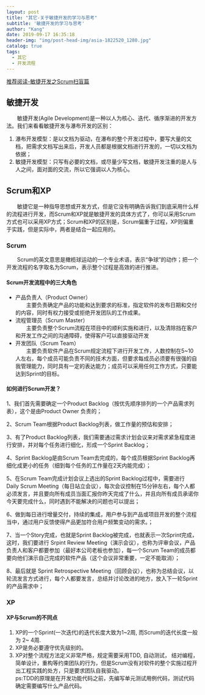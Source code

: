 ```yaml
---
layout: post
title: "其它-关于敏捷开发的学习与思考"
subtitle: '敏捷开发的学习与思考'
author: "Kang"
date: 2019-09-17 16:35:18
header-img: "img/post-head-img/asia-1822520_1280.jpg"
catalog: true
tags:
  - 其它
  - 开发流程
---
```

[推荐阅读-敏捷开发之Scrum扫盲篇](https://www.cnblogs.com/qixuejia/p/5863216.html)
## 敏捷开发
&emsp;&emsp;敏捷开发(Agile Development)是一种以人为核心、迭代、循序渐进的开发方法。我们来看看敏捷开发与瀑布开发的区别：
1. 瀑布开发模型：是以文档为驱动，在瀑布的整个开发过程中，要写大量的文档，把需求文档写出来后，开发人员都是根据文档进行开发的，一切以文档为依据；    
2. 敏捷开发模型：只写有必要的文档，或尽量少写文档，敏捷开发注重的是人与人之间，面对面的交流，所以它强调以人为核心。   

## Scrum和XP
&emsp;&emsp;敏捷它是一种指导思想或开发方式，但是它没有明确告诉我们到底采用什么样的流程进行开发，而Scrum和XP就是敏捷开发的具体方式了，你可以采用Scrum方式也可以采用XP方式；Scrum和XP的区别是，Scrum偏重于过程，XP则偏重于实践，但是实际中，两者是结合一起应用的。

### Scrum
&emsp;&emsp;Scrum的英文意思是橄榄球运动的一个专业术语，表示“争球”的动作；把一个开发流程的名字取名为Scrum，表示整个过程是高效的进行推进。  

#### Scrum开发流程中的三大角色
- 产品负责人（Product Owner）  
&emsp;&emsp;主要负责确定产品的功能和达到要求的标准，指定软件的发布日期和交付的内容，同时有权力接受或拒绝开发团队的工作成果。  
- 流程管理员（Scrum Master）  
&emsp;&emsp;主要负责整个Scrum流程在项目中的顺利实施和进行，以及清除挡在客户和开发工作之间的沟通障碍，使得客户可以直接驱动开发  
- 开发团队（Scrum Team）  
&emsp;&emsp;主要负责软件产品在Scrum规定流程下进行开发工作，人数控制在5~10人左右，每个成员可能负责不同的技术方面，但要求每成员必须要有很强的自我管理能力，同时具有一定的表达能力；成员可以采用任何工作方式，只要能达到Sprint的目标。  

#### 如何进行Scrum开发？

1、我们首先需要确定一个Product Backlog（按优先顺序排列的一个产品需求列表），这个是由Product Owner 负责的；

2、Scrum Team根据Product Backlog列表，做工作量的预估和安排；

3、有了Product Backlog列表，我们需要通过需求计划会议来对需求紧急程度进行安排，并对每个任务进行细化，形成一个Sprint Backlog；

4、Sprint Backlog是由Scrum Team去完成的，每个成员根据Sprint Backlog再细化成更小的任务（细到每个任务的工作量在2天内能完成）；

5、在Scrum Team完成计划会议上选出的Sprint Backlog过程中，需要进行 Daily Scrum Meeting（每日站立会议），每次会议控制在15分钟左右，每个人都必须发言，并且要向所有成员当面汇报你昨天完成了什么，并且向所有成员承诺你今天要完成什么，同时遇到不能解决的问题也可以提出；

6、做到每日进行增量交付，持续的集成，用户参与到产品或项目开发的整个流程当中，通过用户反馈使得产品更加符合用户频繁变动的需求。；

7、当一个Story完成，也就是Sprint Backlog被完成，也就表示一次Sprint完成，这时，我们要进行 Srpint Review Meeting（演示会议），也称为评审会议，产品负责人和客户都要参加（最好本公司老板也参加），每一个Scrum Team的成员都要向他们演示自己完成的软件产品（这个会议非常重要，一定不能取消）；

8、最后就是 Sprint Retrospective Meeting（回顾会议），也称为总结会议，以轮流发言方式进行，每个人都要发言，总结并讨论改进的地方，放入下一轮Sprint的产品需求中；


### XP
#### XP与Scrum的不同点
1. XP的一个Sprint(一次迭代)的迭代长度大致为1~2周, 而Scrum的迭代长度一般为 2~ 4周.
2. XP是务必要遵守优先级别的。
3. XP对整个流程方法定义非常严格，规定需要采用TDD, 自动测试， 结对编程，简单设计，重构等约束团队的行为，但是Scrum没有对软件的整个实施过程开出工程实践的处方，只是要求团队自我驱动。  
ps:TDD的原理是在开发功能代码之前，先编写单元测试用例代码，测试代码确定需要编写什么产品代码。
 
  
